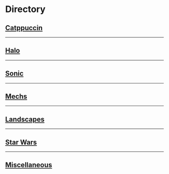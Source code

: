 # Directory

## [Catppuccin](https://github.com/Mason-17/wallpapers/tree/main/catppuccin)
----------
## [Halo](https://github.com/Mason-17/wallpapers/tree/main/main/halo)
----------
## [Sonic](https://github.com/Mason-17/wallpapers/tree/main/sonic)
----------
## [Mechs](https://github.com/Mason-17/wallpapers/tree/main/mechs)
----------
## [Landscapes](https://github.com/Mason-17/wallpapers/tree/main/landscapes)
----------
## [Star Wars](https://github.com/Mason-17/wallpapers/tree/main/star-wars)
----------
## [Miscellaneous](https://github.com/Mason-17/wallpapers/tree/main/misc)